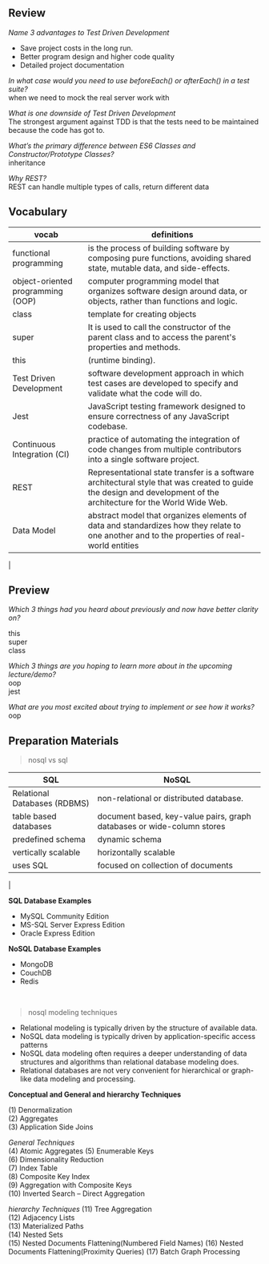 ## Review  

*Name 3 advantages to Test Driven Development*  
- Save project costs in the long run.   
- Better program design and higher code quality   
- Detailed project documentation   

*In what case would you need to use beforeEach() or afterEach() in a test suite?*  
when we need to mock the real server work  with

*What is one downside of Test Driven Development*  
The strongest argument against TDD is that the tests need to be maintained because the code has got to.   


*What’s the primary difference between ES6 Classes and Constructor/Prototype Classes?*  
inheritance 

*Why REST?*   
REST can handle multiple types of calls, return different data   



## Vocabulary  

| vocab  | definitions |
|--------|-------------|
| functional programming |  is the process of building software by composing pure functions, avoiding shared state, mutable data, and side-effects.
| object-oriented programming (OOP)| computer programming model that organizes software design around data, or objects, rather than functions and logic. 
|class| template for creating objects
|super | It is used to call the constructor of the parent class and to access the parent's properties and methods.
| this |  (runtime binding). 
| Test Driven Development | software development approach in which test cases are developed to specify and validate what the code will do.    
| Jest | JavaScript testing framework designed to ensure correctness of any JavaScript codebase. 
| Continuous Integration (CI)|practice of automating the integration of code changes from multiple contributors into a single software project.|
| REST|Representational state transfer is a software architectural style that was created to guide the design and development of the architecture for the World Wide Web.||
| Data Model| abstract model that organizes elements of data and standardizes how they relate to one another and to the properties of real-world entities
|



## Preview 

*Which 3 things had you heard about previously and now have better clarity on?*   

this   
super  
class   

*Which 3 things are you hoping to learn more about in the upcoming lecture/demo?*   
oop   
jest   


*What are you most excited about trying to implement or see how it works?*   
oop   


## Preparation Materials


> nosql vs sql   

| SQL | NoSQL | 
|-----|-------|
| Relational Databases (RDBMS) | non-relational or distributed database.  |
|table based databases|document based, key-value pairs, graph databases or wide-column stores|
| predefined schema|dynamic schema|
|vertically scalable|horizontally scalable|
|uses SQL|focused on collection of documents|
|


**SQL Database Examples**   
- MySQL Community Edition
- MS-SQL Server Express Edition   
- Oracle Express Edition   


**NoSQL Database Examples**

- MongoDB 
- CouchDB   
- Redis    



&nbsp;

> nosql modeling techniques  

- Relational modeling is typically driven by the structure of available data.   
- NoSQL data modeling is typically driven by application-specific access patterns   
- NoSQL data modeling often requires a deeper understanding of data structures and algorithms than relational database modeling does.   
- Relational databases are not very convenient for hierarchical or graph-like data modeling and processing.   

**Conceptual and General and hierarchy Techniques**   


(1) Denormalization   
(2) Aggregates   
(3) Application Side Joins   

*General Techniques*    
(4) Atomic Aggregates
(5) Enumerable Keys   
(6) Dimensionality Reduction   
(7) Index Table   
(8) Composite Key Index   
(9) Aggregation with Composite Keys   
(10) Inverted Search – Direct Aggregation   

*hierarchy Techniques*
(11) Tree Aggregation   
(12) Adjacency Lists   
(13) Materialized Paths   
(14) Nested Sets   
(15) Nested Documents Flattening(Numbered Field Names)
(16) Nested Documents Flattening(Proximity Queries)
(17) Batch Graph Processing   


